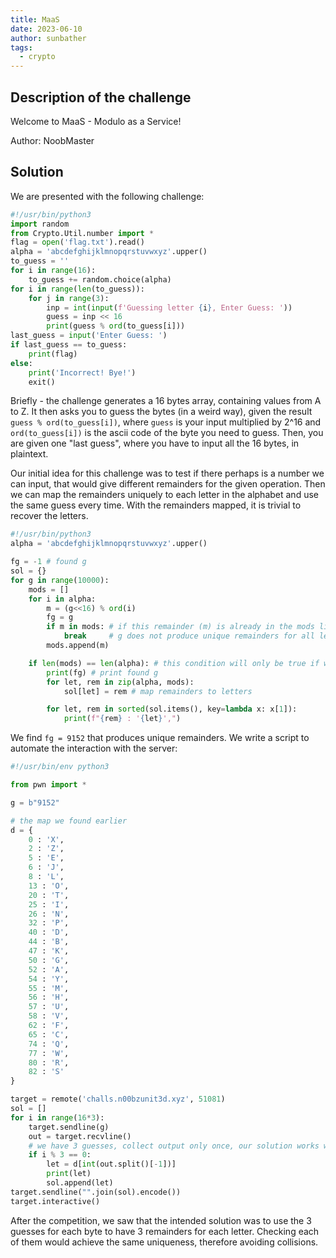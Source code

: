 ```yaml
---
title: MaaS
date: 2023-06-10
author: sunbather
tags:
  - crypto
---
```


## Description of the challenge

Welcome to MaaS - Modulo as a Service!

Author: NoobMaster

## Solution

We are presented with the following challenge:

```py
#!/usr/bin/python3
import random
from Crypto.Util.number import *
flag = open('flag.txt').read()
alpha = 'abcdefghijklmnopqrstuvwxyz'.upper()
to_guess = ''
for i in range(16):
	to_guess += random.choice(alpha)
for i in range(len(to_guess)):
	for j in range(3):
		inp = int(input(f'Guessing letter {i}, Enter Guess: '))
		guess = inp << 16
		print(guess % ord(to_guess[i]))
last_guess = input('Enter Guess: ')
if last_guess == to_guess:
	print(flag)
else:
	print('Incorrect! Bye!')
	exit()
```

Briefly - the challenge generates a 16 bytes array, containing values from A to Z. It then asks you to guess the bytes (in a weird way), given the result ``guess % ord(to_guess[i])``, where ``guess`` is your input multiplied by 2^16 and ``ord(to_guess[i])`` is the ascii code of the byte you need to guess. Then, you are given one "last guess", where you have to input all the 16 bytes, in plaintext.

Our initial idea for this challenge was to test if there perhaps is a number we can input, that would give different remainders for the given operation. Then we can map the remainders uniquely to each letter in the alphabet and use the same guess every time. With the remainders mapped, it is trivial to recover the letters.

```py
#!/usr/bin/python3
alpha = 'abcdefghijklmnopqrstuvwxyz'.upper()

fg = -1 # found g
sol = {}
for g in range(10000):
    mods = []
    for i in alpha:
        m = (g<<16) % ord(i)
        fg = g
        if m in mods: # if this remainder (m) is already in the mods list, then stop
            break     # g does not produce unique remainders for all letters
        mods.append(m)

    if len(mods) == len(alpha): # this condition will only be true if we found a g with unique remainders
        print(fg) # print found g
        for let, rem in zip(alpha, mods):
            sol[let] = rem # map remainders to letters

        for let, rem in sorted(sol.items(), key=lambda x: x[1]):
            print(f"{rem} : '{let}',")
```

We find ``fg = 9152`` that produces unique remainders. We write a script to automate the interaction with the server:

```py
#!/usr/bin/env python3

from pwn import *

g = b"9152"

# the map we found earlier
d = {
    0 : 'X',
    2 : 'Z',
    5 : 'E',
    6 : 'J',
    8 : 'L',
    13 : 'O',
    20 : 'T',
    25 : 'I',
    26 : 'N',
    32 : 'P',
    40 : 'D',
    44 : 'B',
    47 : 'K',
    50 : 'G',
    52 : 'A',
    54 : 'Y',
    55 : 'M',
    56 : 'H',
    57 : 'U',
    58 : 'V',
    62 : 'F',
    65 : 'C',
    74 : 'Q',
    77 : 'W',
    80 : 'R',
    82 : 'S'
}

target = remote('challs.n00bzunit3d.xyz', 51081)
sol = []
for i in range(16*3):
    target.sendline(g)
    out = target.recvline()
	# we have 3 guesses, collect output only once, our solution works with one guess only
    if i % 3 == 0:
        let = d[int(out.split()[-1])]
        print(let)
        sol.append(let)
target.sendline("".join(sol).encode())
target.interactive()
```

After the competition, we saw that the intended solution was to use the 3 guesses for each byte to have 3 remainders for each letter. Checking each of them would achieve the same uniqueness, therefore avoiding collisions.
